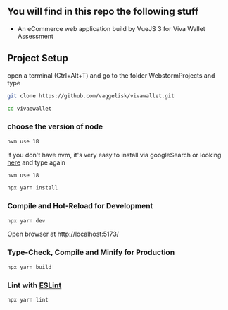 
## You will find in this repo the following stuff

- An eCommerce web application build by VueJS 3 for Viva Wallet Assessment

## Project Setup


open a terminal (Ctrl+Alt+T) and go to the folder WebstormProjects and type

```sh
git clone https://github.com/vaggelisk/vivawallet.git

cd vivaewallet
```


### choose the version of node

```sh
nvm use 18

```

if you don't have nvm, it's very easy to install via googleSearch
or looking [here](https://www.freecodecamp.org/news/node-version-manager-nvm-install-guide/)  and type again

```sh 
nvm use 18
```


```sh
npx yarn install
```

### Compile and Hot-Reload for Development

```sh
npx yarn dev
```

Open browser at http://localhost:5173/

### Type-Check, Compile and Minify for Production

```sh
npx yarn build
```


### Lint with [ESLint](https://eslint.org/)

```sh
npx yarn lint
```

